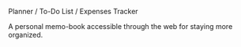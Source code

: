 Planner / To-Do List / Expenses Tracker 

A personal memo-book accessible through the web for staying more organized.
